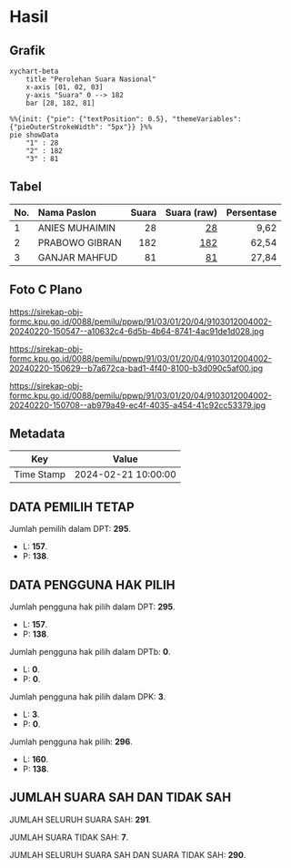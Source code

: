 # Hasil

## Grafik

```mermaid
xychart-beta
    title "Perolehan Suara Nasional"
    x-axis [01, 02, 03]
    y-axis "Suara" 0 --> 182
    bar [28, 182, 81]
```

```mermaid
%%{init: {"pie": {"textPosition": 0.5}, "themeVariables": {"pieOuterStrokeWidth": "5px"}} }%%
pie showData
    "1" : 28
    "2" : 182
    "3" : 81
```

## Tabel

| No. | Nama Paslon    | Suara | Suara (raw) | Persentase |
|:--- |:-------------- | -----:| -----------:| ----------:|
| 1   | ANIES MUHAIMIN | 28    | [28][p-1]   | 9,62       |
| 2   | PRABOWO GIBRAN | 182   | [182][p-2]  | 62,54      |
| 3   | GANJAR MAHFUD  | 81    | [81][p-3]   | 27,84      |


[p-1]: https://github.com/gigit-pemilu/pemilu-2024/blob/main/pilpres/hitung-suara/sub/91-papua/sub/03-jayapura/sub/01-sentani/sub/2004-sereh/sub/002-tps/sub/paslon-1.txt
[p-2]: https://github.com/gigit-pemilu/pemilu-2024/blob/main/pilpres/hitung-suara/sub/91-papua/sub/03-jayapura/sub/01-sentani/sub/2004-sereh/sub/002-tps/sub/paslon-2.txt
[p-3]: https://github.com/gigit-pemilu/pemilu-2024/blob/main/pilpres/hitung-suara/sub/91-papua/sub/03-jayapura/sub/01-sentani/sub/2004-sereh/sub/002-tps/sub/paslon-3.txt

## Foto C Plano

https://sirekap-obj-formc.kpu.go.id/0088/pemilu/ppwp/91/03/01/20/04/9103012004002-20240220-150547--a10632c4-6d5b-4b64-8741-4ac91de1d028.jpg

https://sirekap-obj-formc.kpu.go.id/0088/pemilu/ppwp/91/03/01/20/04/9103012004002-20240220-150629--b7a672ca-bad1-4f40-8100-b3d090c5af00.jpg

https://sirekap-obj-formc.kpu.go.id/0088/pemilu/ppwp/91/03/01/20/04/9103012004002-20240220-150708--ab979a49-ec4f-4035-a454-41c92cc53379.jpg


## Metadata

| Key        | Value               |
| ---------- | ------------------- |
| Time Stamp | 2024-02-21 10:00:00 |


## DATA PEMILIH TETAP

Jumlah pemilih dalam DPT: **295**.
 * L: **157**.
 * P: **138**.

## DATA PENGGUNA HAK PILIH

Jumlah pengguna hak pilih dalam DPT: **295**.
 * L: **157**.
 * P: **138**.

Jumlah pengguna hak pilih dalam DPTb: **0**.
 * L: **0**.
 * P: **0**.

Jumlah pengguna hak pilih dalam DPK: **3**.
 * L: **3**.
 * P: **0**.

Jumlah pengguna hak pilih: **296**.
 * L: **160**.
 * P: **138**.

## JUMLAH SUARA SAH DAN TIDAK SAH

JUMLAH SELURUH SUARA SAH: **291**.

JUMLAH SUARA TIDAK SAH: **7**.

JUMLAH SELURUH SUARA SAH DAN SUARA TIDAK SAH: **290**.


